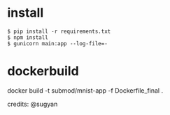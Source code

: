 # install

    $ pip install -r requirements.txt
    $ npm install
    $ gunicorn main:app --log-file=-


# dockerbuild

docker build -t submod/mnist-app -f Dockerfile_final .

credits: @sugyan
